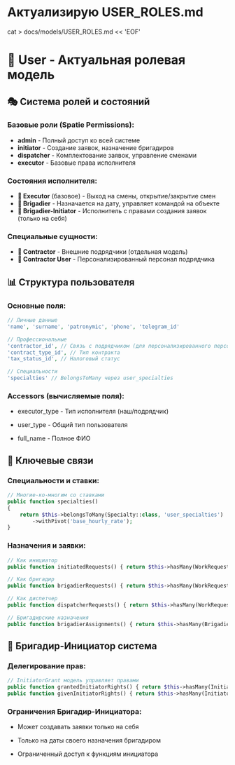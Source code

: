 # Актуализирую USER_ROLES.md
cat > docs/models/USER_ROLES.md << 'EOF'
# 👥 User - Актуальная ролевая модель

## 🎭 Система ролей и состояний

### Базовые роли (Spatie Permissions):
- **admin** - Полный доступ ко всей системе
- **initiator** - Создание заявок, назначение бригадиров
- **dispatcher** - Комплектование заявок, управление сменами
- **executor** - Базовые права исполнителя

### Состояния исполнителя:
- **👷 Executor** (базовое) - Выход на смены, открытие/закрытие смен
- **🎯 Brigadier** - Назначается на дату, управляет командой на объекте
- **👑 Brigadier-Initiator** - Исполнитель с правами создания заявок (только на себя)

### Специальные сущности:
- **🏢 Contractor** - Внешние подрядчики (отдельная модель)
- **👤 Contractor User** - Персонализированный персонал подрядчика

## 📊 Структура пользователя

### Основные поля:
```php
// Личные данные
'name', 'surname', 'patronymic', 'phone', 'telegram_id'

// Профессиональные
'contractor_id', // Связь с подрядчиком (для персонализированного персонала)
'contract_type_id', // Тип контракта
'tax_status_id', // Налоговый статус

// Специальности
'specialties' // BelongsToMany через user_specialties
```

### Accessors (вычисляемые поля):

* executor_type - Тип исполнителя (наш/подрядчик)

* user_type - Общий тип пользователя

* full_name - Полное ФИО

## 🔗 Ключевые связи

### Специальности и ставки:

```php
// Многие-ко-многим со ставками
public function specialties()
{
    return $this->belongsToMany(Specialty::class, 'user_specialties')
        ->withPivot('base_hourly_rate');
}
```

### Назначения и заявки:
```php
// Как инициатор
public function initiatedRequests() { return $this->hasMany(WorkRequest::class, 'initiator_id'); }

// Как бригадир  
public function brigadierRequests() { return $this->hasMany(WorkRequest::class, 'brigadier_id'); }

// Как диспетчер
public function dispatcherRequests() { return $this->hasMany(WorkRequest::class, 'dispatcher_id'); }

// Бригадирские назначения
public function brigadierAssignments() { return $this->hasMany(BrigadierAssignment::class, 'user_id'); }
```

## 🎯 Бригадир-Инициатор система

### Делегирование прав:
```php
// InitiatorGrant модель управляет правами
public function grantedInitiatorRights() { return $this->hasMany(InitiatorGrant::class, 'granted_to_id'); }
public function givenInitiatorRights() { return $this->hasMany(InitiatorGrant::class, 'granted_by_id'); }
```
### Ограничения Бригадир-Инициатора:

* Может создавать заявки только на себя

* Только на даты своего назначения бригадиром

* Ограниченный доступ к функциям инициатора
